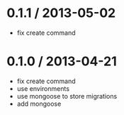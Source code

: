 
0.1.1 / 2013-05-02
==================

  * fix create command


0.1.0 / 2013-04-21 
==================

  * fix create command
  * use environments
  * use mongoose to store migrations
  * add mongoose
